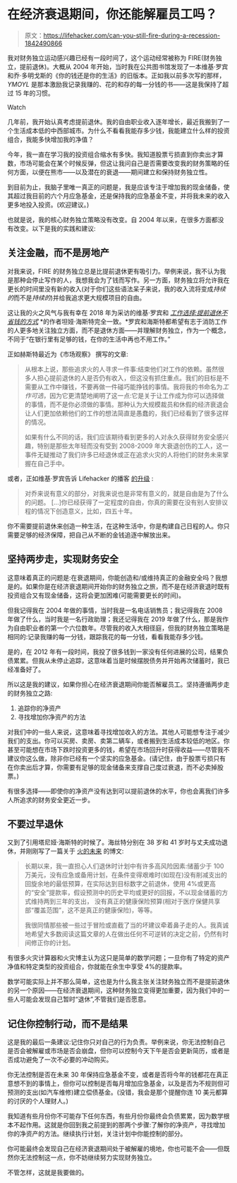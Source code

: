 # 在经济衰退期间，你还能解雇员工吗？

> 原文：<https://lifehacker.com/can-you-still-fire-during-a-recession-1842490866>

我对财务独立运动感兴趣已经有一段时间了，这个运动经常被称为 FIRE(财务独立，提前退休)。大概从 2004 年开始，当时我在公共图书馆发现了一本维基·罗宾和乔·多明戈斯的《你的钱还是你的生活》的旧版本。正如我以前多次写的那样， *YMOYL* 是那本激励我记录我赚的、花的和存的每一分钱的书——这是我保持了超过 15 年的习惯。

Watch

几年前，我开始认真考虑提前退休。我的自由职业收入逐年增长，最近我搬到了一个生活成本低的中西部城市。为什么不看看我能存多少钱，我能建立什么样的投资组合，我能多快增加我的净值？

今年，我一直在学习我的投资组合缩水有多快。我知道股票亏损直到你卖出才算数，市场可能会在某个时候反弹，但这让我问自己是否需要改变我的财务策略的任何方面，以便在熊市——以及潜在的衰退——期间建立和保持财务独立性。

到目前为止，我脑子里唯一真正的问题是，我是应该专注于增加我的现金储备，使其超过我目前的六个月应急基金，还是保持我的应急基金不变，并将我未来的收入更多地投入投资。(欢迎建议。)

也就是说，我的核心财务独立策略没有改变。自 2004 年以来，在很多方面都没有改变。以下是我的实践和建议:

## 关注金融，而不是房地产

对我来说，FIRE 的财务独立总是比提前退休更有吸引力。举例来说，我不认为我是那种会停止写作的人，我想我会为了钱而写作。另一方面，财务独立将允许我在更长的时间里没有新的收入(对于你们这些语法呆子来说，我的收入流将变成*持续的*而不是*持续的*)并给我追求更大规模项目的自由。

这让我的火之风气与我有幸在 2018 年为采访的维基·罗宾和 [*工作选择:提前退休不省钱的方式*](https://ournextlife.com/work-optional/) *的作者坦娅·海斯特完全一致。*罗宾和海斯特都希望有志于消防工作的人更多地关注独立方面，而不是退休方面——并理解财务独立，作为一个概念，不同于“在银行里有足够的钱，在你的生活中再也不用工作。”

正如赫斯特最近为《市场观察》 撰写的文章:

> 从根本上说，那些追求火的人寻求一件事:结束他们对工作的依赖。虽然很多人担心提前退休的人是否仍有收入，但这没有抓住重点。我们的目标是不需要从工作中赚钱，不要再做一件碰巧能挣钱的事情。我将我的书命名为*工作可选*，因为它更清楚地阐明了这一点:它是关于让工作成为你可以选择做的事情，而不是你必须做的事情。那种认为大规模裁员和休假的经济衰退会让人们更加依赖他们的工作的想法简直是愚蠢的，我们已经看到了很多这样的情况。
> 
> 如果有什么不同的话，我们应该期待看到更多的人对永久获得财务安全感兴趣，特别是那些太年轻而没有受到 2008-2009 年大衰退创伤的工人，这一事件无疑推动了我们许多已经退休或正在追求火灾的人将他们的财务未来掌握在自己手中。

或者，正如维基·罗宾告诉 Lifehacker 的播客 [的升级](https://lifehacker.com/how-to-become-financially-independent-and-retire-early-1825651509) :

> 对乔来说有意义的部分，对我来说也是非常有意义的，就是自由是为了什么的问题。 [...]你已经获得了一定程度的自由，你真的需要在没有别人安排议程的情况下创造意义，比如，四五十年。

你不需要提前退休来创造一种生活，在这种生活中，你是构建自己日程的人。你只需要足够的经济保障，把自己从不断的金钱追逐中解放出来。

## 坚持两步走，实现财务安全

这意味着真正的问题是:在衰退期间，你能创造和/或维持真正的金融安全吗？我想是的。如果你是在经济衰退期间开始你的财务独立之旅，而不是在经济衰退时既有投资组合又有现金储备，这将会更加困难(可能需要更长的时间)。

但我记得我在 2004 年做的事情，当时我是一名电话销售员；我记得我在 2008 年做了什么，当时我是一名行政助理；我还记得我在 2019 年做了什么，那是我作为自由职业者的第一个六位数年。尽管我的收入大相径庭，但我的财务独立策略是相同的:记录我赚的每一分钱，跟踪我花的每一分钱，看看我能存多少钱。

是的，在 2012 年有一段时间，我投了很多钱到一家没有任何进展的公司，结果负债累累。但我从未停止追踪，这意味着当是时候摆脱债务并开始再次储蓄时，我已经准备好了。

所以这是我的建议，如果你担心在经济衰退期间你能否解雇员工。坚持遵循两步走的财务独立之路:

1.  追踪你的净资产
2.  寻找增加你净资产的方法

对我们中的一些人来说，这意味着寻找增加收入的方法。其他人可能想专注于减少我们的支出。你可以买房、卖房、卖第二辆车，或者搬到生活成本较低的地区。你甚至可能想在市场下跌时投资更多的钱，希望在市场回升时获得收益——尽管我不建议你这么做，除非你已经有一个坚实的应急基金。(请记住，由于股票亏损只有在你卖出后才算，你需要有足够的现金储备来支撑自己度过衰退，而不必卖掉股票。)

有很多选择——即使你的净资产没有达到可以提前退休的水平，你也会离我们许多人所追求的财务安全更近一步。

## **不要过早退休**

又到了引用塔尼娅·海斯特的时候了。海丝特分别在 38 岁和 41 岁时与丈夫成功退休，并刚刚写了一篇关于 [火的未来](https://ournextlife.com/2020/03/25/future-of-fire/) 的博文:

> 长期以来，我一直担心人们退休时计划中有许多高风险因素:储蓄少于 100 万美元，没有应急或备用计划，在条件变得艰难时(如现在)没有削减支出的回旋余地的最低预算，在实际达到目标数字之前退休，使用 4%或更高的“安全”提款率，假设预测中的历史平均或更好的回报，不以现金储蓄的方式维持两到三年的支出， 没有真正的健康保险预算(相对于医疗保健共享部“覆盖范围”，这不是真正的健康保险)，等等。
> 
> 我很同情那些被一些过于冒险或直截了当的坏建议牵着鼻子走的人。我真诚地希望大多数阅读这篇文章的人在做出任何不可逆转的决定之前，仍然有时间修正你的计划。

有很多火灾计算器和火灾博主认为这只是简单的数学问题；一旦你有了特定的资产净值和特定类型的投资组合，你就能在余生中享受 4%的提款率。

数学可能实际上并不那么简单，这也是为什么我主张关注财务独立而不是提前退休的另一个原因——在经济衰退期间，这种财务独立变得更加重要，因为我们中的一些人可能会发现自己暂时“退休”,不管我们是否愿意。

## 记住你控制行动，而不是结果

这是我的最后一条建议:记住你只对自己的行为负责。举例来说，你无法控制自己是否会被解雇或市场是否会崩盘，但你可以控制今天下午是否会更新简历，或者是否成功避免了一次不必要的冲动购买。

你无法控制是否在未来 30 年保持应急基金不变，或者是否将今年的钱都花在真正意想不到的事情上，但你可以控制是否每月增加应急基金，以及是否为不规则但可预测的支出(如汽车维修)建立偿债基金。(没错，我会是那个提醒你连 10 美元都算的讨厌的个人理财人。)

我知道有些月份你不可能存下任何东西，有些月份你最终会负债累累，因为数学根本不起作用。这就是你回到我之前提到的那两个步骤:了解你的净资产，寻找增加你的净资产的方法。继续执行计划，关注计划中你能控制的部分。

你可能最终会发现自己在经济衰退期间处于被解雇的境地，你也可能不会——但既然你无法控制这一点，你不妨继续努力实现财务独立。

不管怎样，这就是我要做的。